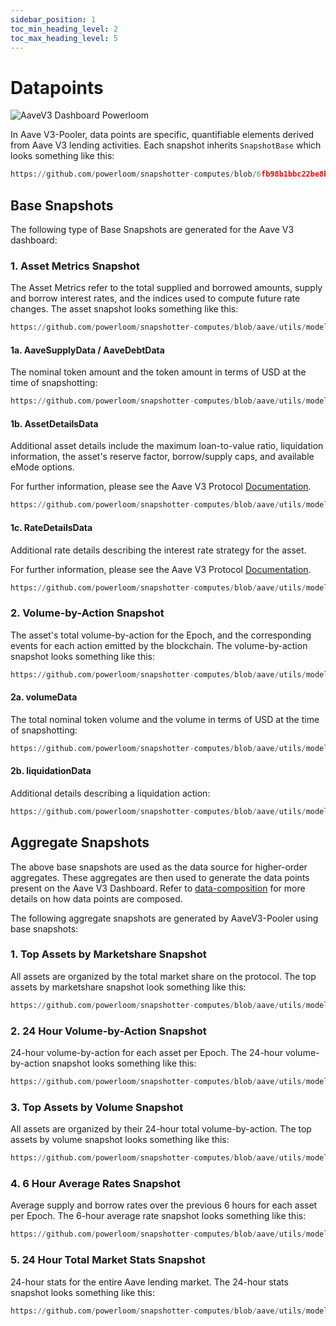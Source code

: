 ```yaml
---
sidebar_position: 1
toc_min_heading_level: 2
toc_max_heading_level: 5
---
```


# Datapoints

![AaveV3 Dashboard Powerloom](/images/aavev3-dashboard-powerloom.png)

In Aave V3-Pooler, data points are specific, quantifiable elements derived from Aave V3 lending activities. 
Each snapshot inherits `SnapshotBase` which looks something like this:
```python reference
https://github.com/powerloom/snapshotter-computes/blob/6fb98b1bbc22be8b5aba8bdc860004d35786f4df/utils/models/message_models.py#L9-L17
```

## Base Snapshots

The following type of Base Snapshots are generated for the Aave V3 dashboard:

### 1. Asset Metrics Snapshot

The Asset Metrics refer to the total supplied and borrowed amounts, supply and borrow interest rates, and the indices used to compute future rate changes. 
The asset snapshot looks something like this:

```python reference
https://github.com/powerloom/snapshotter-computes/blob/aave/utils/models/message_models.py#L26-L42
```
#### 1a. AaveSupplyData / AaveDebtData

The nominal token amount and the token amount in terms of USD at the time of snapshotting:

```python reference
https://github.com/powerloom/snapshotter-computes/blob/aave/utils/models/data_models.py#L65-L72
```
#### 1b. AssetDetailsData

Additional asset details include the maximum loan-to-value ratio, liquidation information, the asset's reserve factor, borrow/supply caps, and available eMode options.

For further information, please see the Aave V3 Protocol [Documentation](https://docs.aave.com/risk/asset-risk/risk-parameters).

```python reference
https://github.com/powerloom/snapshotter-computes/blob/aave/utils/models/data_models.py#L25-L34
```

#### 1c. RateDetailsData

Additional rate details describing the interest rate strategy for the asset.

For further information, please see the Aave V3 Protocol [Documentation](https://docs.aave.com/risk/liquidity-risk/borrow-interest-rate).

```python reference
https://github.com/powerloom/snapshotter-computes/blob/aave/utils/models/data_models.py#L37-L45
```

### 2. Volume-by-Action Snapshot

The asset's total volume-by-action for the Epoch, and the corresponding events for each action emitted by the blockchain. 
The volume-by-action snapshot looks something like this:

```python reference
https://github.com/powerloom/snapshotter-computes/blob/aave/utils/models/message_models.py#L91-L98
```

#### 2a. volumeData

The total nominal token volume and the volume in terms of USD at the time of snapshotting:

```python reference
https://github.com/powerloom/snapshotter-computes/blob/aave/utils/models/data_models.py#L92-L94
```

#### 2b. liquidationData

Additional details describing a liquidation action:

```python reference
https://github.com/powerloom/snapshotter-computes/blob/aave/utils/models/data_models.py#L117-L122
```

## Aggregate Snapshots

The above base snapshots are used as the data source for higher-order aggregates. These aggregates are then used to generate the data points present on the Aave V3 Dashboard. Refer to [data-composition](/Protocol/data-composition) for more details on how data points are composed.

The following aggregate snapshots are generated by AaveV3-Pooler using base snapshots:

### 1. Top Assets by Marketshare Snapshot

All assets are organized by the total market share on the protocol. The top assets by marketshare snapshot look something like this:

```python reference
https://github.com/powerloom/snapshotter-computes/blob/aave/utils/models/message_models.py#L55-L69
```

### 2. 24 Hour Volume-by-Action Snapshot

24-hour volume-by-action for each asset per Epoch. The 24-hour volume-by-action snapshot looks something like this:

```python reference
https://github.com/powerloom/snapshotter-computes/blob/aave/utils/models/message_models.py#L101-L107
```

### 3. Top Assets by Volume Snapshot

All assets are organized by their 24-hour total volume-by-action. The top assets by volume snapshot looks something like this:

```python reference
https://github.com/powerloom/snapshotter-computes/blob/aave/utils/models/message_models.py#L110-L128
```

### 4. 6 Hour Average Rates Snapshot

Average supply and borrow rates over the previous 6 hours for each asset per Epoch. The 6-hour average rate snapshot looks something like this:

```python reference
https://github.com/powerloom/snapshotter-computes/blob/aave/utils/models/message_models.py#L82-L88
```

### 5. 24 Hour Total Market Stats Snapshot

24-hour stats for the entire Aave lending market. The 24-hour stats snapshot looks something like this:

```python reference
https://github.com/powerloom/snapshotter-computes/blob/aave/utils/models/message_models.py#L72-L79
```

